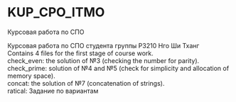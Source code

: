 # KUP_CPO_ITMO <br />
Курсовая работа по СПО <br />

Курсовая работа по СПО студента группы P3210 Нго Ши Тханг <br />
Contains 4 files for the first stage of course work. <br />
check_even: the solution of №3 (checking the number for parity). <br />
check_prime: solution of №4 and №5 (check for simplicity and allocation of memory space). <br />
concat: the solution of №7 (concatenation of strings). <br />
ratical: Задание по вариантам 
